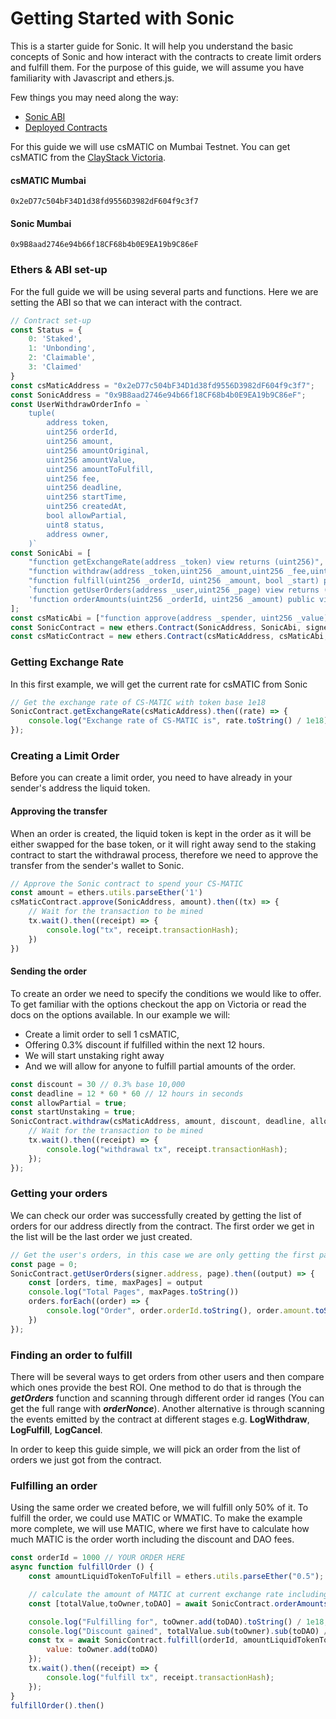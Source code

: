 # Getting Started with Sonic

This is a starter guide for Sonic. It will help you understand the basic concepts of Sonic and how interact with the contracts to create limit orders and fulfill them. For the purpose of this guide, we will assume you have familiarity with Javascript and ethers.js.

Few things you may need along the way:

- [Sonic ABI](../contracts/sonic)
- [Deployed Contracts](../deployed-contracts)

For this guide we will use csMATIC on Mumbai Testnet. You can get csMATIC from the [ClayStack Victoria](https://victoria.claystack.com/).

#### csMATIC Mumbai
```
0x2eD77c504bF34D1d38fd9556D3982dF604f9c3f7
```

#### Sonic Mumbai
```
0x9B8aad2746e94b66f18CF68b4b0E9EA19b9C86eF
```

### Ethers & ABI set-up

For the full guide we will be using several parts and functions. Here we are setting the ABI so that we can interact with the contract.

```js
// Contract set-up
const Status = {
    0: 'Staked',
    1: 'Unbonding',
    2: 'Claimable',
    3: 'Claimed'
}
const csMaticAddress = "0x2eD77c504bF34D1d38fd9556D3982dF604f9c3f7";
const SonicAddress = "0x9B8aad2746e94b66f18CF68b4b0E9EA19b9C86eF";
const UserWithdrawOrderInfo = `
    tuple(
        address token,
        uint256 orderId,
        uint256 amount,
        uint256 amountOriginal,
        uint256 amountValue,
        uint256 amountToFulfill,
        uint256 fee,
        uint256 deadline,
        uint256 startTime,
        uint256 createdAt,
        bool allowPartial,
        uint8 status,
        address owner,
    )`
const SonicAbi = [
    "function getExchangeRate(address _token) view returns (uint256)",
    "function withdraw(address _token,uint256 _amount,uint256 _fee,uint256 _deadline,bool _allowPartial,bool _startUnstaking) returns (uint256)",
    "function fulfill(uint256 _orderId, uint256 _amount, bool _start) payable returns (uint256)",
    `function getUserOrders(address _user,uint256 _page) view returns (${UserWithdrawOrderInfo}[], uint256, uint256)`,
    'function orderAmounts(uint256 _orderId, uint256 _amount) public view returns (uint256, uint256, uint256)',
];
const csMaticAbi = ["function approve(address _spender, uint256 _value) returns (bool success)"];
const SonicContract = new ethers.Contract(SonicAddress, SonicAbi, signer);
const csMaticContract = new ethers.Contract(csMaticAddress, csMaticAbi, signer);
```

### Getting Exchange Rate

In this first example, we will get the current rate for csMATIC from Sonic

```js
// Get the exchange rate of CS-MATIC with token base 1e18
SonicContract.getExchangeRate(csMaticAddress).then((rate) => {
    console.log("Exchange rate of CS-MATIC is", rate.toString() / 1e18);
});
```

### Creating a Limit Order

Before you can create a limit order, you need to have already in your sender's address the liquid token. 

#### Approving the transfer

When an order is created, the liquid token is kept in the order as it will be either swapped for the base token, or it will right away send to the staking contract to start the withdrawal process, therefore we need to approve the transfer from the sender's wallet to Sonic.

```js
// Approve the Sonic contract to spend your CS-MATIC
const amount = ethers.utils.parseEther('1')
csMaticContract.approve(SonicAddress, amount).then((tx) => {
    // Wait for the transaction to be mined
    tx.wait().then((receipt) => {
        console.log("tx", receipt.transactionHash);
    })
})
```

#### Sending the order  

To create an order we need to specify the conditions we would like to offer. To get familiar with the options checkout the app on Victoria or read the docs on the options available. In our example we will:

- Create a limit order to sell 1 csMATIC, 
- Offering 0.3% discount if fulfilled within the next 12 hours.
- We will start unstaking right away 
- And we will allow for anyone to fulfill partial amounts of the order.

```js
const discount = 30 // 0.3% base 10,000
const deadline = 12 * 60 * 60 // 12 hours in seconds
const allowPartial = true;
const startUnstaking = true;
SonicContract.withdraw(csMaticAddress, amount, discount, deadline, allowPartial, startUnstaking).then((tx) => {
    // Wait for the transaction to be mined
    tx.wait().then((receipt) => {
        console.log("withdrawal tx", receipt.transactionHash);
    });
});
```

### Getting your orders

We can check our order was successfully created by getting the list of orders for our address directly from the contract. The first order we get in the list will be the last order we just created.

```js
// Get the user's orders, in this case we are only getting the first page
const page = 0;
SonicContract.getUserOrders(signer.address, page).then((output) => {
    const [orders, time, maxPages] = output
    console.log("Total Pages", maxPages.toString())
    orders.forEach((order) => {
        console.log("Order", order.orderId.toString(), order.amount.toString() / 1e18, Status[order.status])
    })
});
```

### Finding an order to fulfill

There will be several ways to get orders from other users and then compare which ones provide the best ROI. One method to do that is through the _**getOrders**_ function and scanning through different order id ranges (You can get the full range with _**orderNonce**_). Another alternative is through scanning the events emitted by the contract at different stages e.g. **LogWithdraw**, **LogFulfill**, **LogCancel**.

In order to keep this guide simple, we will pick an order from the list of orders we just got from the contract.

### Fulfilling an order

Using the same order we created before, we will fulfill only 50% of it. To fulfill the order, we could use MATIC or WMATIC. To make the example more complete, we will use MATIC, where we first have to calculate how much MATIC is the order worth including the discount and DAO fees.

```js
const orderId = 1000 // YOUR ORDER HERE
async function fulfillOrder () {
    const amountLiquidTokenToFulfill = ethers.utils.parseEther("0.5");

    // calculate the amount of MATIC at current exchange rate including discount and DAO fees
    const [totalValue,toOwner,toDAO] = await SonicContract.orderAmounts(orderId, amountLiquidTokenToFulfill)

    console.log("Fulfilling for", toOwner.add(toDAO).toString() / 1e18, "MATIC")
    console.log("Discount gained", totalValue.sub(toOwner).sub(toDAO) / 1e18, "MATIC")
    const tx = await SonicContract.fulfill(orderId, amountLiquidTokenToFulfill, startUnstaking, {
        value: toOwner.add(toDAO)
    });
    tx.wait().then((receipt) => {
        console.log("fulfill tx", receipt.transactionHash);
    });
}
fulfillOrder().then()
```